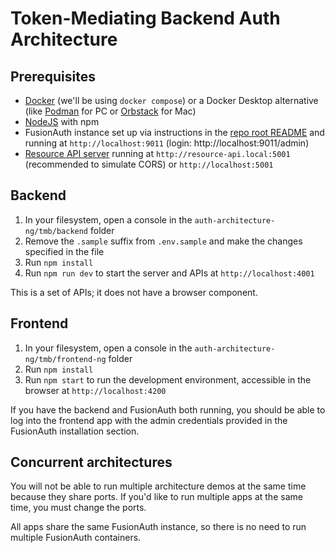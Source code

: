 # Token-Mediating Backend Auth Architecture

## Prerequisites

- [Docker](https://docker.com) (we'll be using `docker compose`) or a Docker Desktop alternative (like [Podman](https://podman.io/) for PC or [Orbstack](https://orbstack.dev/) for Mac)
- [NodeJS](https://nodejs.org) with npm
- FusionAuth instance set up via instructions in the [repo root README](https://github.com/kmaida/auth-architecture/blob/main/README.md#fusionauth) and running at `http://localhost:9011` (login: http://localhost:9011/admin)
- [Resource API server](https://github.com/kmaida/auth-architecture/tree/main/resource-api) running at `http://resource-api.local:5001` (recommended to simulate CORS) or `http://localhost:5001`

## Backend

1. In your filesystem, open a console in the `auth-architecture-ng/tmb/backend` folder
2. Remove the `.sample` suffix from `.env.sample` and make the changes specified in the file
3. Run `npm install`
4. Run `npm run dev` to start the server and APIs at `http://localhost:4001`

This is a set of APIs; it does not have a browser component.

## Frontend

1. In your filesystem, open a console in the `auth-architecture-ng/tmb/frontend-ng` folder
2. Run `npm install`
3. Run `npm start` to run the development environment, accessible in the browser at `http://localhost:4200`

If you have the backend and FusionAuth both running, you should be able to log into the frontend app with the admin credentials provided in the FusionAuth installation section.

## Concurrent architectures

You will not be able to run multiple architecture demos at the same time because they share ports. If you'd like to run multiple apps at the same time, you must change the ports.

All apps share the same FusionAuth instance, so there is no need to run multiple FusionAuth containers.